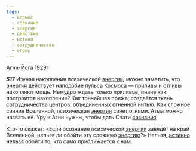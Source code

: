 ```yaml
---
tags:
  - космос
  - сознание
  - энергия
  - действие
  - истина
  - сотрудничество
  - огонь
---
```


[Агни-Йога 1929г](/agni/1929)

___517___
Изучая накопления психической [энергии](/tag/#[энергия](/tag/#энергия)), можно заметить, что [энергия](/tag/#энергия) [действует](/tag/#действие) наподобие пульса [Космоса](/tag/#космос) — приливы и отливы накопляют мощь. Немудро ждать только приливов, иначе как построится накопление? Как тончайшая пряжа, создаётся ткань [сотрудничества](/tag/#сотрудничество) центров, объединённых огненной нитью. Как сложное сияние Вселенной, психическая [энергия](/tag/#энергия) сияет огнями. Атма можно назвать её. Уру и Агни нужны, чтобы дать Свати [сознания](/tag/#[сознание](/tag/#сознание)).   

Кто-то скажет: «Если осознание психической [энергии](/tag/#[энергия](/tag/#энергия)) заведёт на край Вселенной, нельзя ли обойти эту сложную [энергию](/tag/#энергия)?» Нельзя, [истинно](/tag/#истина) нельзя обойти то, что само приближается к нам.